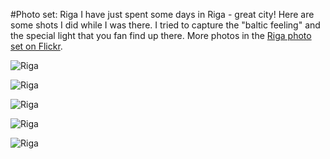 #Photo set: Riga
I have just spent some days in Riga - great city! Here are some shots I did while I was there. I tried to capture the "baltic feeling" and the special light that you fan find up there. More photos in the [Riga photo set on Flickr](https://www.flickr.com/photos/tobiashenn/sets/72157644298443544/).

![](https://farm8.staticflickr.com/7067/14005286744_26a6266114_b.jpg "Riga")

![](https://farm6.staticflickr.com/5452/13981766906_27ba50fbc6_b.jpg "Riga")

![](https://farm8.staticflickr.com/7237/13981771356_75cebe18b6_b.jpg "Riga")

![](https://farm8.staticflickr.com/7421/13981698016_4011348628_b.jpg "Riga")

![](https://farm6.staticflickr.com/5126/14001616561_06d518c483_b.jpg "Riga")